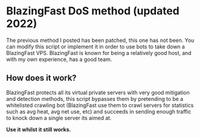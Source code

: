 # BlazingFast DoS method (updated 2022)
The previous method I posted has been patched, this one has not been. You can modify this script or implement it in order to use bots to take down a BlazingFast VPS. BlazingFast is known for being a relatively good host, and with my own experience, has a good team.

## How does it work?
BlazingFast protects all its virtual private servers with very good mitigation and detection methods, this script bypasses them by pretending to be a whitelisted crawling bot (BlazingFast use them to crawl servers for statistics such as avg heat, avg net use, etc) and succeeds in sending enough traffic to
knock down a single server its aimed at.

**Use it whilst it still works.**
